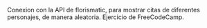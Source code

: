 Conexion con la API de florismatic, para mostrar citas de diferentes personajes, de manera aleatoria.
Ejercicio de FreeCodeCamp.
